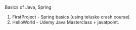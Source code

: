 Basics of Java, Spring

1. FirstProject - Spring basics (using telusko crash course).
2. HelloWorld - Udemy Java Masterclass + javatpoint.
